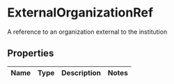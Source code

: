 

# ExternalOrganizationRef

A reference to an organization external to the institution
## Properties

Name | Type | Description | Notes
------------ | ------------- | ------------- | -------------



